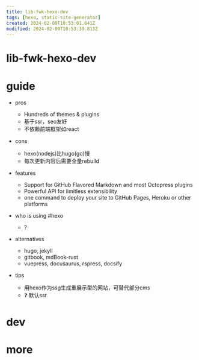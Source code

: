 ```yaml
---
title: lib-fwk-hexo-dev
tags: [hexo, static-site-generator]
created: 2024-02-09T10:53:01.641Z
modified: 2024-02-09T10:53:39.813Z
---
```


# lib-fwk-hexo-dev

# guide
- pros
  - Hundreds of themes & plugins
  - 基于ssr，seo友好
  - 不依赖前端框架如react

- cons
  - hexo(nodejs)比hugo(go)慢
  - 每次更新内容后需要全量rebuild

- features
  - Support for GitHub Flavored Markdown and most Octopress plugins
  - Powerful API for limitless extensibility
  - one command to deploy your site to GitHub Pages, Heroku or other platforms

- who is using #hexo
  - ?

- alternatives
  - hugo, jekyll
  - gitbook, mdBook-rust
  - vuepress, docusaurus, rspress, docsify

- tips
  - 用hexo作为ssg生成重展示型的网站，可替代部分cms
  - ❓ 默认ssr
# dev

# more
